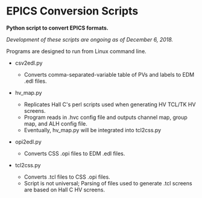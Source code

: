 # EPICS Conversion Scripts
**Python script to convert EPICS formats.**

*Development of these scripts are ongoing as of December 6, 2018.*

Programs are designed to run from Linux command line. 





- csv2edl.py
  - Converts comma-separated-variable table of PVs and labels to EDM .edl files.

- hv_map.py
  - Replicates Hall C's perl scripts used when generating HV TCL/TK HV screens.
  - Program reads in .hvc config file and outputs channel map, group map, and ALH config file.
  - Eventually, hv_map.py will be integrated into tcl2css.py

- opi2edl.py
  - Converts CSS .opi files to EDM .edl files.

- tcl2css.py
  - Converts .tcl files to CSS .opi files.
  - Script is not universal; Parsing of files used to generate .tcl screens are based on Hall C HV screens.
